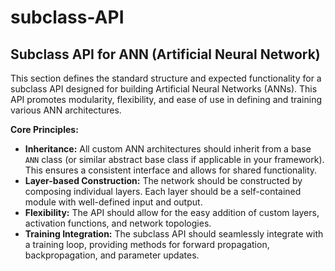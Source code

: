 # subclass-API
## Subclass API for ANN (Artificial Neural Network)

This section defines the standard structure and expected functionality for a subclass API designed for building Artificial Neural Networks (ANNs).  This API promotes modularity, flexibility, and ease of use in defining and training various ANN architectures.

**Core Principles:**

* **Inheritance:**  All custom ANN architectures should inherit from a base `ANN` class (or similar abstract base class if applicable in your framework).  This ensures a consistent interface and allows for shared functionality.
* **Layer-based Construction:**  The network should be constructed by composing individual layers.  Each layer should be a self-contained module with well-defined input and output.
* **Flexibility:** The API should allow for the easy addition of custom layers, activation functions, and network topologies.
* **Training Integration:**  The subclass API should seamlessly integrate with a training loop, providing methods for forward propagation, backpropagation, and parameter updates.

